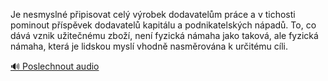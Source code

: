 
Je nesmyslné připisovat celý výrobek dodavatelům práce a v tichosti pominout příspěvek dodavatelů kapitálu a podnikatelských nápadů. To, co dává vznik užitečnému zboží, není fyzická námaha jako taková, ale fyzická námaha, která je lidskou myslí vhodně nasměrována k určitému cíli.

[🔊 Poslechnout audio](/data/7-paragraphs/audio/chapter_60/para_004-Je-nesmysln-pipisovat-cel-vrobek-dodavatelm-p.mp3)
